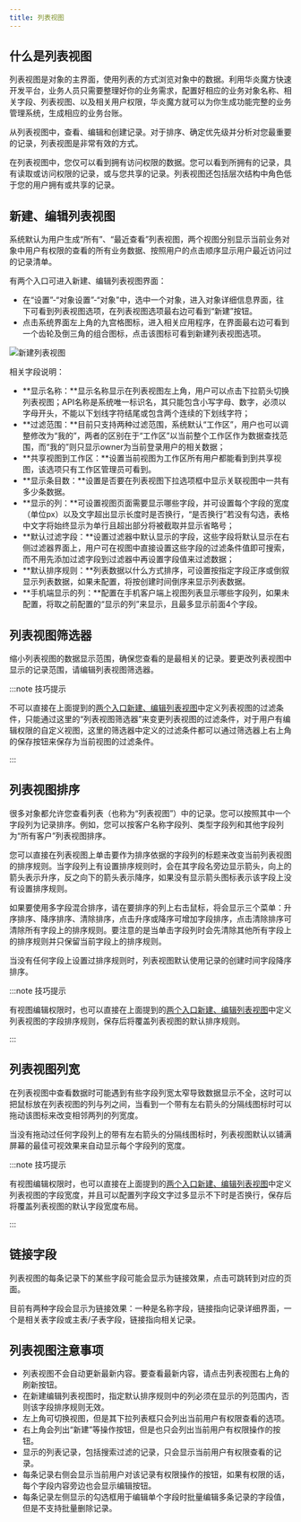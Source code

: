 ```yaml
---
title: 列表视图
---
```


## 什么是列表视图

列表视图是对象的主界面，使用列表的方式浏览对象中的数据。利用华炎魔方快速开发平台，业务人员只需要整理好你的业务需求，配置好相应的业务对象名称、相关字段、列表视图、以及相关用户权限，华炎魔方就可以为你生成功能完整的业务管理系统，生成相应的业务台账。

从列表视图中，查看、编辑和创建记录。对于排序、确定优先级并分析对您最重要的记录，列表视图是非常有效的方式。

在列表视图中，您仅可以看到拥有访问权限的数据。您可以看到所拥有的记录，具有读取或访问权限的记录，或与您共享的记录。列表视图还包括层次结构中角色低于您的用户拥有或共享的记录。

## 新建、编辑列表视图

系统默认为用户生成“所有”、“最近查看”列表视图，两个视图分别显示当前业务对象中用户有权限的查看的所有业务数据、按照用户的点击顺序显示用户最近访问过的记录清单。

有两个入口可进入新建、编辑列表视图界面：

- 在“设置”-“对象设置”-“对象”中，选中一个对象，进入对象详细信息界面，往下可看到列表视图选项，在列表视图选项最右边可看到“新建”按钮。
- 点击系统界面左上角的九宫格图标，进入相关应用程序，在界面最右边可看到一个齿轮及倒三角的组合图标，点击该图标可看到新建列表视图选项。

![新建列表视图](/assets/help/introduction/新建列表视图.png)

相关字段说明：

- **显示名称：**显示名称显示在列表视图左上角，用户可以点击下拉箭头切换列表视图；API名称是系统唯一标识名，其只能包含小写字母、数字，必须以字母开头，不能以下划线字符结尾或包含两个连续的下划线字符；
- **过滤范围：**目前只支持两种过滤范围，系统默认“工作区”，用户也可以调整修改为“我的”，两者的区别在于“工作区”以当前整个工作区作为数据查找范围，而“我的”则只显示owner为当前登录用户的相关数据；
- **共享视图到工作区：**设置当前视图为工作区所有用户都能看到到共享视图，该选项只有工作区管理员可看到。
- **显示条目数：**设置是否要在列表视图下拉选项框中显示关联视图中一共有多少条数据。
- **显示的列：**可设置视图页面需要显示哪些字段，并可设置每个字段的宽度（单位px）以及文字超出显示长度时是否换行，“是否换行”若没有勾选，表格中文字将始终显示为单行且超出部分将被截取并显示省略号；
- **默认过滤字段：**设置过滤器中默认显示的字段，这些字段将默认显示在右侧过滤器界面上，用户可在视图中直接设置这些字段的过滤条件值即可搜索，而不用先添加过滤字段到过滤器中再设置字段值来过滤数据；
- **默认排序规则：**列表数据以什么方式排序，可设置按指定字段正序或倒叙显示列表数据，如果未配置，将按创建时间倒序来显示列表数据。
- **手机端显示的列：**配置在手机客户端上视图列表显示哪些字段列，如果未配置，将取之前配置的“显示的列”来显示，且最多显示前面4个字段。

## 列表视图筛选器

缩小列表视图的数据显示范围，确保您查看的是最相关的记录。要更改列表视图中显示的记录范围，请编辑列表视图筛选器。

:::note 技巧提示

不可以直接在上面提到的[两个入口新建、编辑列表视图](/help/record_list)中定义列表视图的过滤条件，只能通过这里的“列表视图筛选器”来变更列表视图的过滤条件，对于用户有编辑权限的自定义视图，这里的筛选器中定义的过滤条件都可以通过筛选器上右上角的保存按钮来保存为当前视图的过滤条件。

:::

## 列表视图排序

很多对象都允许您查看列表（也称为“列表视图”）中的记录。您可以按照其中一个字段列为记录排序。例如，您可以按客户名称字段列、类型字段列和其他字段列为“所有客户”列表视图排序。

您可以直接在列表视图上单击要作为排序依据的字段列的标题来改变当前列表视图的排序规则。当字段列上有设置排序规则时，会在其字段名旁边显示箭头，向上的箭头表示升序，反之向下的箭头表示降序，如果没有显示箭头图标表示该字段上没有设置排序规则。

如果要使用多字段混合排序，请在要排序的列上右击鼠标，将会显示三个菜单：升序排序、降序排序、清除排序，点击升序或降序可增加字段排序，点击清除排序可清除所有字段上的排序规则。要注意的是当单击字段列时会先清除其他所有字段上的排序规则并只保留当前字段上的排序规则。

当没有任何字段上设置过排序规则时，列表视图默认使用记录的创建时间字段降序排序。

:::note 技巧提示

有视图编辑权限时，也可以直接在上面提到的[两个入口新建、编辑列表视图](/help/record_list)中定义列表视图的字段排序规则，保存后将覆盖列表视图的默认排序规则。

:::

## 列表视图列宽

在列表视图中查看数据时可能遇到有些字段列宽太窄导致数据显示不全，这时可以把鼠标放在列表视图的列与列之间，当看到一个带有左右箭头的分隔线图标时可以拖动该图标来改变相邻两列的列宽度。

当没有拖动过任何字段列上的带有左右箭头的分隔线图标时，列表视图默认以铺满屏幕的最佳可视效果来自动显示每个字段列的宽度。

:::note 技巧提示

有视图编辑权限时，也可以直接在上面提到的[两个入口新建、编辑列表视图](/help/record_list)中定义列表视图的字段宽度，并且可以配置列字段文字过多显示不下时是否换行，保存后将覆盖列表视图的默认字段宽度布局。

:::

## 链接字段

列表视图的每条记录下的某些字段可能会显示为链接效果，点击可跳转到对应的页面。

目前有两种字段会显示为链接效果：一种是名称字段，链接指向记录详细界面，一个是相关表字段或主表/子表字段，链接指向相关记录。

## 列表视图注意事项

- 列表视图不会自动更新最新内容。要查看最新内容，请点击列表视图右上角的刷新按钮。
- 在新建编辑列表视图时，指定默认排序规则中的列必须在显示的列范围内，否则该字段排序规则无效。
- 左上角可切换视图，但是其下拉列表框只会列出当前用户有权限查看的选项。
- 右上角会列出“新建”等操作按钮，但是也只会列出当前用户有权限操作的按钮。
- 显示的列表记录，包括搜索过滤的记录，只会显示当前用户有权限查看的记录。
- 每条记录右侧会显示当前用户对该记录有权限操作的按钮，如果有权限的话，每个字段内容旁边也会显示编辑按钮。
- 每条记录左侧显示的勾选框用于编辑单个字段时批量编辑多条记录的字段值，但是不支持批量删除记录。
